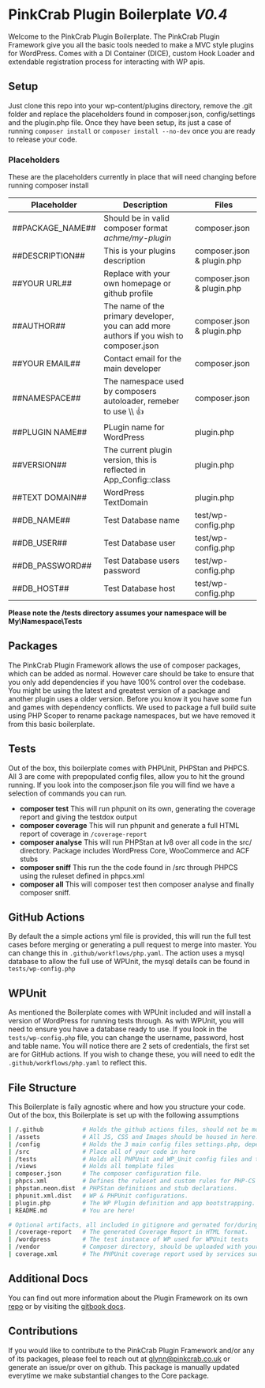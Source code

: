 # PinkCrab Plugin Boilerplate *V0.4* #


Welcome to the PinkCrab Plugin Boilerplate. The PinkCrab Plugin Framework give you all the basic tools needed to make a MVC style plugins for WordPress. Comes with a DI Container (DICE), custom Hook Loader and extendable registration process for interacting with WP apis.

## Setup

Just clone this repo into your wp-content/plugins directory, remove the .git folder and replace the placeholders found in composer.json, config/settings and the plugin.php file. Once they have been setup, its just a case of running ```composer install``` or ```composer install --no-dev``` once you are ready to release your code.

### Placeholders

These are the placeholders currently in place that will need changing before running composer install


| Placeholder | Description | Files |
| --- | ----------- | --- |
| ##PACKAGE_NAME## | Should be in valid composer format *achme/my-plugin*  | composer.json |
| ##DESCRIPTION## | This is your plugins description  | composer.json & plugin.php |
| ##YOUR URL##  | Replace with your own homepage or github profile  | composer.json & plugin.php |
| ##AUTHOR## | The name of the primary developer, you can add more authors if you wish to composer.json | composer.json & plugin.php |
| ##YOUR EMAIL## | Contact email for the main developer  | composer.json |
| ##NAMESPACE## | The namespace used by composers autoloader, remeber to use \\\\ 👍  | composer.json |
| ##PLUGIN NAME## | PLugin name for WordPress  | plugin.php |
| ##VERSION## | The current plugin version, this is reflected in App_Config::class  | plugin.php |
| ##TEXT DOMAIN## | WordPress TextDomain  | plugin.php |
| ##DB_NAME## | Test Database name  | test/wp-config.php |
| ##DB_USER## | Test Database user  | test/wp-config.php |
| ##DB_PASSWORD## | Test Database users password  | test/wp-config.php |
| ##DB_HOST## | Test Database host  | test/wp-config.php |


**Please note the /tests directory assumes your namespace will be My\\Namespace\\Tests**

## Packages

The PinkCrab Plugin Framework allows the use of composer packages, which can be added as normal. However care should be take to ensure that you only add dependencies if you have 100% control over the codebase. You might be using the latest and greatest version of a package and another plugin uses a older version. Before you know it you have some fun and games with dependency conflicts. We used to package a full build suite using PHP Scoper to rename package namespaces, but we have removed it from this basic boilerplate.

## Tests

Out of the box, this boilerplate comes with PHPUnit, PHPStan and PHPCS. All 3 are come with prepopulated config files, allow you to hit the ground running. If you look into the composer.json file you will find we have a selection of commands you can run.

* **composer test** This will run phpunit on its own, generating the coverage report and giving the testdox output
* **composer coverage** This will run phpunit and generate a full HTML report of coverage in ```/coverage-report```
* **composer analyse** This will run PHPStan at lv8 over all code in the src/ directory. Package includes WordPress Core, WooCommerce and ACF stubs
* **composer sniff** This run the the code found in /src through PHPCS using the ruleset defined in phpcs.xml
* **composer all** This will composer test then composer analyse and finally composer sniff. 

## GitHub Actions

By default the a simple actions yml file is provided, this will run the full test cases before merging or generating a pull request to merge into master. You can change this in ```.github/workflows/php.yaml```. The action uses a mysql database to allow the full use of WPUnit, the mysql details can be found in ```tests/wp-config.php```

## WPUnit

As mentioned the Boilerplate comes with WPUnit included and will install a version of WordPress for running tests through. As with WPUnit, you will need to ensure you have a database ready to use. If you look in the ```tests/wp-config.php``` file, you can change the username, password, host and table name. You will notice there are 2 sets of credentials, the first set are for GitHub actions. If you wish to change these, you will need to edit the ```.github/workflows/php.yaml``` to reflect this.

## File Structure

This Boilerplate is faily agnostic where and how you structure your code. Out of the box, this Boilerplate is set up with the following assumptions

```bash
| /.github           # Holds the github actions files, should not be moved!
| /assets            # All JS, CSS and Images should be housed in here.
| /config            # Holds the 3 main config files settings.php, dependencies.php and registration.php
| /src               # Place all of your code in here
| /tests             # Holds all PHPUnit and WP_Unit config files and tests themselves.
| /views             # Holds all template files
| composer.json      # The composer configuration file.
| phpcs.xml          # Defines the ruleset and custom rules for PHP-CS
| phpstan.neon.dist  # PHPStan definitions and stub declarations.
| phpunit.xml.dist   # WP & PHPUnit configurations.
| plugin.php         # The WP Plugin definition and app bootstrapping.
| README.md          # You are here!

# Optional artifacts, all included in gitignore and gernated for/during testing.
| /coverage-report   # The generated Coverage Report in HTML format.
| /wordpress         # The test instance of WP used for WPUnit tests
| /vendor            # Composer directory, should be uploaded with your code, but not needed in repo
| coverage.xml       # The PHPUnit coverage report used by services such as CodeCov
```

## Additional Docs

You can find out more information about the Plugin Framework on its own [repo](https://github.com/Pink-Crab/Plugin-Framework) or by visiting the [gitbook docs](https://glynn-quelch.gitbook.io/pinkcrab/).

## Contributions

If you would like to contribute to the PinkCrab Plugin Framework and/or any of its packages, please feel to reach out at glynn@pinkcrab.co.uk or generate an issue/pr over on github. This package is manually updated everytime we make substantial changes to the Core package.